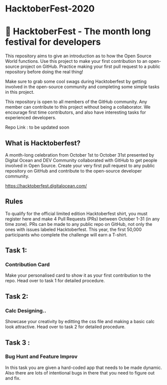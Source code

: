 # HacktoberFest-2020

# :dart: HacktoberFest - The month long festival for developers
This repository aims to give an introduction as to how the Open Source World functions. Use this project to make your first contribution to an open-source project on GitHub. Practice making your first pull request to a public repository before doing the real thing!

Make sure to grab some cool swags during Hacktoberfest by getting involved in the open-source community and completing some simple tasks in this project.

This repository is open to all members of the GitHub community. Any member can contribute to this project without being a collaborator. We encourage first time contributors, and also have interesting tasks for experienced developers.

Repo Link : to be updated soon

## What is Hacktoberfest?
A month-long celebration from October 1st to October 31st presented by Digital Ocean and DEV Community collaborated with GitHub to get people involved in Open Source. Create your very first pull request to any public repository on GitHub and contribute to the open-source developer community.

https://hacktoberfest.digitalocean.com/

## Rules
To qualify for the official limited edition Hacktoberfest shirt, you must register here and make 4 Pull Requests (PRs) between October 1-31 (in any time zone). PRs can be made to any public repo on GitHub, not only the ones with issues labeled Hacktoberfest. This year, the first 50,000 participants who complete the challenge will earn a T-shirt.

## Task 1: 
### Contribution Card

Make your personalised card to show it as your first contribution to the repo. 
Head over to task 1 for detailed procedure.

## Task 2: 
### Calc Designing..

Showcase your creativity by editting the css file and making a basic calc look attractive. 
Head over to task 2 for detailed procedure.


## Task 3 :
### Bug Hunt and Feature Improv

In this task you are given a hard-coded app that needs to be made dynamic. Also there are
lots of intentional bugs in there that you need to figure out and fix. 
